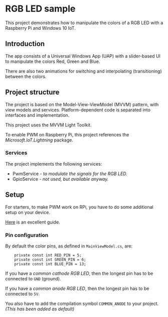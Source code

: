 # RGB LED sample

This project demonstrates how to manipulate the colors of a RGB LED with a Raspberry Pi and Windows 10 IoT.

## Introduction

The app consists of a Universal Windows App (UAP) with a slider-based UI to manipulate the colors Red, Green and Blue. 

There are also two animations for switching and interpolating (transitioning) between the colors.

## Project structure

The project is based on the Model-View-ViewModel (MVVM) pattern, with view models and services. Platform-dependent code is separated into interfaces and implementation.

This project uses the MVVM Light Toolkit.

To enable PWM on Raspberry Pi, this project references the _Microsoft.IoT.Lightning_ package.

### Services

The project implements the following services:
* PwmService _- to modulate the signals for the RGB LED._
* GpioService _- not used, but available anyway._

## Setup

For starters, to make PWM work on RPi, you have to do some additional setup on your device. 

[Here](http://www.codeproject.com/Articles/1095762/How-to-Fade-an-LED-with-PWM-in-Windows-IoT) is an excellent guide.

### Pin configuration

By default the color pins, as defined in ```MainViewModel.cs```, are:

```
    private const int RED_PIN = 5;
    private const int GREEN_PIN = 6;
    private const int BLUE_PIN = 13;
```


If you have a _common cathode RGB LED_, then the longest pin has to be connected to ```GND``` (ground).

If you have a _common anode RGB LED_, then the longest pin has to be connected to ```5V```.

You also have to add the compilation symbol ```COMMON_ANODE``` to your project. _(This has been added as default)_